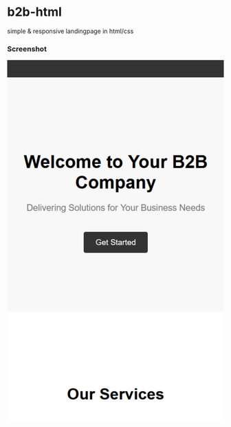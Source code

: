 # b2b-html
simple & responsive landingpage in html/css
### Screenshot
![b2b html template](b2bhtml.png)
